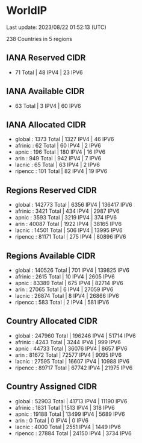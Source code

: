 # WorldIP

Last update: 2023/08/22 01:52:13 (UTC)

238 Countries in 5 regions

## IANA Reserved CIDR

- 71 Total | 48 IPV4 | 23 IPV6

## IANA Available CIDR

- 63 Total | 3 IPV4 | 60 IPV6

## IANA Allocated CIDR

- global : 1373 Total | 1327 IPV4 | 46 IPV6
- afrinic : 62 Total | 60 IPV4 | 2 IPV6
- apnic : 196 Total | 180 IPV4 | 16 IPV6
- arin : 949 Total | 942 IPV4 | 7 IPV6
- lacnic : 65 Total | 63 IPV4 | 2 IPV6
- ripencc : 101 Total | 82 IPV4 | 19 IPV6

## Regions Reserved CIDR

- global : 142773 Total | 6356 IPV4 | 136417 IPV6
- afrinic : 3421 Total | 434 IPV4 | 2987 IPV6
- apnic : 3593 Total | 3219 IPV4 | 374 IPV6
- arin : 40087 Total | 1922 IPV4 | 38165 IPV6
- lacnic : 14501 Total | 506 IPV4 | 13995 IPV6
- ripencc : 81171 Total | 275 IPV4 | 80896 IPV6

## Regions Available CIDR

- global : 140526 Total | 701 IPV4 | 139825 IPV6
- afrinic : 2615 Total | 10 IPV4 | 2605 IPV6
- apnic : 83389 Total | 675 IPV4 | 82714 IPV6
- arin : 27065 Total | 6 IPV4 | 27059 IPV6
- lacnic : 26874 Total | 8 IPV4 | 26866 IPV6
- ripencc : 583 Total | 2 IPV4 | 581 IPV6

## Country Allocated CIDR

- global : 247960 Total | 196246 IPV4 | 51714 IPV6
- afrinic : 4243 Total | 3244 IPV4 | 999 IPV6
- apnic : 44733 Total | 36076 IPV4 | 8657 IPV6
- arin : 81672 Total | 72577 IPV4 | 9095 IPV6
- lacnic : 27595 Total | 16607 IPV4 | 10988 IPV6
- ripencc : 89717 Total | 67742 IPV4 | 21975 IPV6

## Country Assigned CIDR

- global : 52903 Total | 41713 IPV4 | 11190 IPV6
- afrinic : 1831 Total | 1513 IPV4 | 318 IPV6
- apnic : 19188 Total | 13499 IPV4 | 5689 IPV6
- arin : 0 Total | 0 IPV4 | 0 IPV6
- lacnic : 4000 Total | 2551 IPV4 | 1449 IPV6
- ripencc : 27884 Total | 24150 IPV4 | 3734 IPV6
